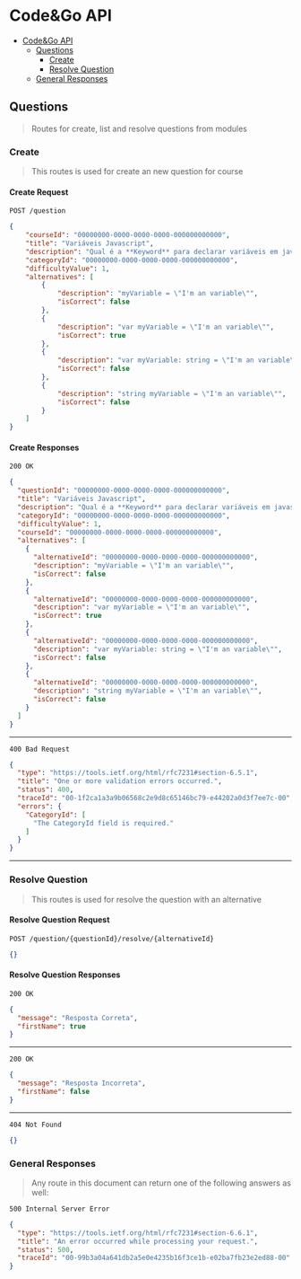 
# Code&Go API

- [Code&Go API](../../README.md)
  - [Questions](#questions)
    - [Create](#create)
    - [Resolve Question](#resolve-question)
  - [General Responses](#general-responses)

## Questions

> Routes for create, list and resolve questions from modules

### Create

> This routes is used for create an new question for course

#### Create Request

```http
POST /question
```

```json
{
    "courseId": "00000000-0000-0000-0000-000000000000",
    "title": "Variáveis Javascript",
    "description": "Qual é a **Keyword** para declarar variáveis em javascript",
    "categoryId": "00000000-0000-0000-0000-000000000000",
    "difficultyValue": 1,
    "alternatives": [
        {
            "description": "myVariable = \"I'm an variable\"",
            "isCorrect": false
        },
        {
            "description": "var myVariable = \"I'm an variable\"",
            "isCorrect": true
        },
        {
            "description": "var myVariable: string = \"I'm an variable\"",
            "isCorrect": false
        },
        {
            "description": "string myVariable = \"I'm an variable\"",
            "isCorrect": false
        }
    ]
}
```

#### Create Responses

```http
200 OK
```

```json
{
  "questionId": "00000000-0000-0000-0000-000000000000",
  "title": "Variáveis Javascript",
  "description": "Qual é a **Keyword** para declarar variáveis em javascript",
  "categoryId": "00000000-0000-0000-0000-000000000000",
  "difficultyValue": 1,
  "courseId": "00000000-0000-0000-0000-000000000000",
  "alternatives": [
    {
      "alternativeId": "00000000-0000-0000-0000-000000000000",
      "description": "myVariable = \"I'm an variable\"",
      "isCorrect": false
    },
    {
      "alternativeId": "00000000-0000-0000-0000-000000000000",
      "description": "var myVariable = \"I'm an variable\"",
      "isCorrect": true
    },
    {
      "alternativeId": "00000000-0000-0000-0000-000000000000",
      "description": "var myVariable: string = \"I'm an variable\"",
      "isCorrect": false
    },
    {
      "alternativeId": "00000000-0000-0000-0000-000000000000",
      "description": "string myVariable = \"I'm an variable\"",
      "isCorrect": false
    }
  ]
}
```

---

```http
400 Bad Request
```

```json
{
  "type": "https://tools.ietf.org/html/rfc7231#section-6.5.1",
  "title": "One or more validation errors occurred.",
  "status": 400,
  "traceId": "00-1f2ca1a3a9b06568c2e9d8c65146bc79-e44202a0d3f7ee7c-00",
  "errors": {
    "CategoryId": [
      "The CategoryId field is required."
    ]
  }
}
```
<!-- TODO: It will have response for not authorized if its not an admin  -->
---

### Resolve Question

> This routes is used for resolve the question with an alternative

#### Resolve Question Request

```http
POST /question/{questionId}/resolve/{alternativeId}
```

```json
{}
```

#### Resolve Question Responses

```http
200 OK
```

```json
{
  "message": "Resposta Correta",
  "firstName": true
}
```

---

```http
200 OK
```

```json
{
  "message": "Resposta Incorreta",
  "firstName": false
}
```

---

<!-- TODO: make application return json for not found -->
```http
404 Not Found
```

```json
{}
```

### General Responses

> Any route in this document can return one of the following answers as well: 

```http
500 Internal Server Error
```

```json
{
  "type": "https://tools.ietf.org/html/rfc7231#section-6.6.1",
  "title": "An error occurred while processing your request.",
  "status": 500,
  "traceId": "00-99b3a04a641db2a5e0e4235b16f3ce1b-e02ba7fb23e2ed88-00"
}
```

